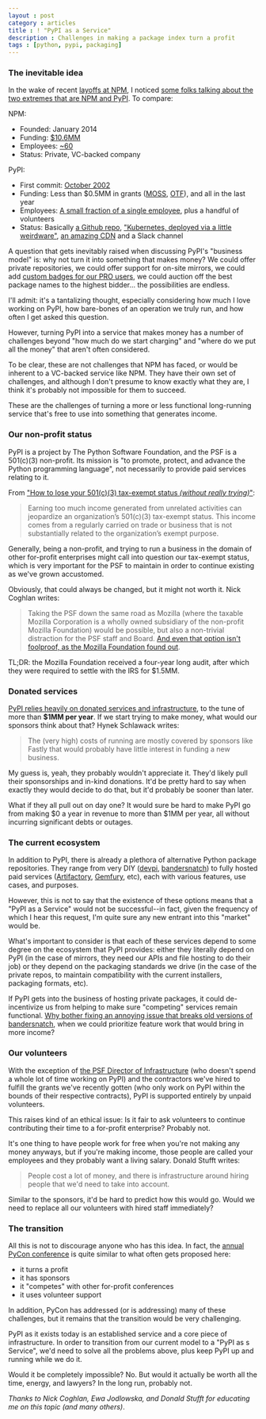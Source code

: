 ```yaml
---
layout : post
category : articles
title : ! "PyPI as a Service"
description : Challenges in making a package index turn a profit
tags : [python, pypi, packaging]
---
```


### The inevitable idea

In the wake of recent [layoffs at NPM][NPM], I noticed [some folks talking
about the two extremes that are NPM and PyPI][hynek]. To compare:

NPM:
* Founded: January 2014
* Funding: [$10.6MM](https://www.crunchbase.com/organization/npm)
* Employees: [~60](https://craft.co/npm)
* Status: Private, VC-backed company

PyPI:
* First commit: [October 2002][firstcommit]
* Funding: Less than $0.5MM in grants ([MOSS][moss], [OTF][otf]), and all in the last year
* Employees: [A small fraction of a single employee][ernest], plus a handful of volunteers
* Status: Basically [a Github repo](https://github.com/pypa/warehouse), ["Kubernetes,
  deployed via a little weirdware"][weirdware], [an amazing
  CDN](https://www.fastly.com/) and a Slack channel

A question that gets inevitably raised when discussing PyPI's "business model"
is: why not turn it into something that makes money? We could offer private
repositories, we could offer support for on-site mirrors, we could add [custom
badges for our PRO users](https://news.ycombinator.com/item?id=18850748), we
could auction off the best package names to the highest bidder... the
possibilities are endless.

I'll admit: it's a tantalizing thought, especially considering how much I love
working on PyPI, how bare-bones of an operation we truly run, and how often I
get asked this question.

However, turning PyPI into a service that makes money has a number of
challenges beyond "how much do we start charging" and "where do we put all the
money" that aren't often considered.

To be clear, these are not challenges that NPM has faced, or would be inherent
to a VC-backed service like NPM. They have their own set of challenges, and
although I don't presume to know exactly what they are, I think it's probably
not impossible for them to succeed.

These are the challenges of turning a more or less functional long-running
service that's free to use into something that generates income.

### Our non-profit status
PyPI is a project by The Python Software Foundation, and the PSF is a 501(c)(3)
non-profit. Its mission is "to promote, protect, and advance the Python
programming language", not necessarily to provide paid services relating to it.

From ["How to lose your 501(c)(3) tax-exempt status _(without really trying)_"][irs]:

> Earning too much income generated from unrelated activities can jeopardize an
> organization’s 501(c)(3) tax-exempt status. This income comes from a
> regularly carried on trade or business that is not substantially related to
> the organization’s exempt purpose.

Generally, being a non-profit, and trying to run a business in the domain of
other for-profit enterprises might call into question our tax-exempt status,
which is very important for the PSF to maintain in order to continue existing
as we've grown accustomed.

Obviously, that could always be changed, but it might not worth it. Nick
Coghlan writes:

> Taking the PSF down the same road as Mozilla (where the taxable Mozilla
> Corporation is a wholly owned subsidiary of the non-profit Mozilla
> Foundation) would be possible, but also a non-trivial distraction for the PSF
> staff and Board. [And even that option isn't foolproof, as the Mozilla
> Foundation found out](https://en.wikipedia.org/wiki/Mozilla_Corporation#IRS_audit).

TL;DR: the Mozilla Foundation received a four-year long audit, after which they
were required to settle with the IRS for $1.5MM.

### Donated services
[PyPI relies heavily on donated services and infrastructure][sponsors], to the
tune of more than **$1MM per year**. If we start trying to make money, what would
our sponsors think about that? Hynek Schlawack writes:

> The (very high) costs of running are mostly covered by sponsors like Fastly
> that would probably have little interest in funding a new business.

My guess is, yeah, they probably wouldn't appreciate it. They'd likely pull
their sponsorships and in-kind donations. It'd be pretty hard to say when
exactly they would decide to do that, but it'd probably be sooner than later.

What if they all pull out on day one? It would sure be hard to make PyPI go
from making $0 a year in revenue to more than $1MM per year, all without
incurring significant debts or outages.

### The current ecosystem
In addition to PyPI, there is already a plethora of alternative Python package
repositories. They range from very DIY ([devpi][devpi],
[bandersnatch][bandersnatch]) to fully hosted paid services
([Artifactory][artifactory], [Gemfury][gemfury], etc), each with various
features, use cases, and purposes.

However, this is not to say that the existence of these options means that a
"PyPI as a Service" would not be successful--in fact, given the frequency of
which I hear this request, I'm quite sure any new entrant into this "market"
would be.

What's important to consider is that each of these services depend to some
degree on the ecosystem that PyPI provides: either they literally depend on
PyPI (in the case of mirrors, they need our APIs and file hosting to do their
job) or they depend on the packaging standards we drive (in the case of the
private repos, to maintain compatibility with the current installers, packaging
formats, etc).

If PyPI gets into the business of hosting private packages, it could
de-incentivize us from helping to make sure "competing" services remain
functional. [Why bother fixing an annoying issue that breaks old versions of
bandersnatch][5653], when we could prioritize feature work that would bring in
more income?

### Our volunteers
With the exception of [the PSF Director of Infrastructure][ernest] (who doesn't
spend a whole lot of time working on PyPI) and the contractors we've hired to
fulfill the grants we've recently gotten (who only work on PyPI within the
bounds of their respective contracts), PyPI is supported entirely by unpaid
volunteers.

This raises kind of an ethical issue: Is it fair to ask volunteers to continue
contributing their time to a for-profit enterprise? Probably not.

It's one thing to have people work for free when you're not making any money
anyways, but if you're making income, those people are called your employees
and they probably want a living salary. Donald Stufft writes:

> People cost a lot of money, and there is infrastructure around hiring
people that we'd need to take into account.

Similar to the sponsors, it'd be hard to predict how this would go. Would we
need to replace all our volunteers with hired staff immediately?

### The transition
All this is not to discourage anyone who has this idea. In fact, the [annual
PyCon conference][pycon] is quite similar to what often gets proposed here:

* it turns a profit
* it has sponsors
* it "competes" with other for-profit conferences
* it uses volunteer support

In addition, PyCon has addressed (or is addressing) many of these challenges,
but it remains that the transition would be very challenging.

PyPI as it exists today is an established service and a core piece of
infrastructure. In order to transition from our current model to a "PyPI as s
Service", we'd need to solve all the problems above, plus keep PyPI up and
running while we do it.

Would it be completely impossible? No. But would it actually be worth all
the time, energy, and lawyers? In the long run, probably not.

_Thanks to Nick Coghlan, Ewa Jodlowska, and Donald Stufft for educating me
on this topic (and many others)_.

[npm]: https://www.theregister.co.uk/2019/04/01/npm_layoff_staff/
[devpi]: https://www.devpi.net/
[artifactory]: https://jfrog.com/artifactory/
[gemfury]: https://gemfury.com/
[bandersnatch]: https://github.com/pypa/bandersnatch
[5653]: https://github.com/pypa/warehouse/issues/5653
[pycon]: https://us.pycon.org/
[moss]: http://pyfound.blogspot.com/2017/11/the-psf-awarded-moss-grant-pypi.html
[otf]: https://pyfound.blogspot.com/2019/03/commencing-security-accessibility-and.html
[weirdware]: https://twitter.com/EWDurbin/status/1102757328418422786
[ernest]: http://pyfound.blogspot.com/2018/06/ernest-w-durbin-iii-joins-psf-team.html
[irs]: https://www.irs.gov/pub/irs-tege/How%20to%20Lose%20Your%20Tax%20Exempt%20Status.pdf
[sponsors]: https://pypi.org/sponsors/
[hynek]: https://twitter.com/hynek/status/1112870144555040779
[firstcommit]: https://github.com/pypa/pypi-legacy/commit/85d2502cce33d21787f62b1c0de95290af360b40
